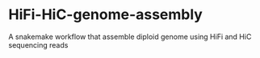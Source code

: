 # HiFi-HiC-genome-assembly
 A snakemake workflow that assemble diploid genome using HiFi and HiC sequencing reads
